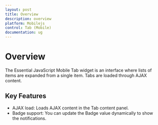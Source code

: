 ```yaml
---
layout: post
title: Overview
description: overview
platform: Mobilejs
control: Tab (Mobile)
documentation: ug
---
```


# Overview

The Essential JavaScript Mobile Tab widget is an interface where lists of items are expanded from a single item. Tabs are loaded through AJAX content.

## Key Features

* AJAX load: Loads AJAX content in the Tab content panel.
* Badge support: You can update the Badge value dynamically to show the notifications.



